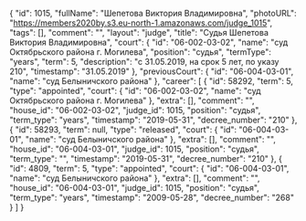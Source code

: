 {
    "id": 1015,
    "fullName": "Шепетова Виктория Владимировна",
    "photoURL": "https://members2020by.s3.eu-north-1.amazonaws.com/judge_1015",
    "tags": [],
    "comment": "",
    "layout": "judge",
    "title": "Судья Шепетова Виктория Владимировна",
    "court": {
        "id": "06-002-03-02",
        "name": "суд Октябрьского района г. Могилева",
        "position": "судья",
        "termType": "years",
        "term": 5,
        "description": "c 31.05.2019, на срок 5 лет, по указу 210",
        "timestamp": "31.05.2019"
    },
    "previousCourt": {
        "id": "06-004-03-01",
        "name": "суд Белыничского района"
    },
    "career": [
        {
            "id": 58292,
            "term": 5,
            "type": "appointed",
            "court": {
                "id": "06-002-03-02",
                "name": "суд Октябрьского района г. Могилева"
            },
            "extra": [],
            "comment": "",
            "house_id": "06-002-03-02",
            "judge_id": 1015,
            "position": "судья",
            "term_type": "years",
            "timestamp": "2019-05-31",
            "decree_number": "210"
        },
        {
            "id": 58293,
            "term": null,
            "type": "released",
            "court": {
                "id": "06-004-03-01",
                "name": "суд Белыничского района"
            },
            "extra": [],
            "comment": "",
            "house_id": "06-004-03-01",
            "judge_id": 1015,
            "position": "судья",
            "term_type": "",
            "timestamp": "2019-05-31",
            "decree_number": "210"
        },
        {
            "id": 4809,
            "term": 5,
            "type": "appointed",
            "court": {
                "id": "06-004-03-01",
                "name": "суд Белыничского района"
            },
            "extra": [],
            "comment": "",
            "house_id": "06-004-03-01",
            "judge_id": 1015,
            "position": "судья",
            "term_type": "years",
            "timestamp": "2009-05-28",
            "decree_number": "268"
        }
    ]
}